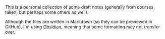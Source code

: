 This is a personal collection of some draft notes (generally from courses taken, but perhaps some others as well).

Although the files are written in Markdown (so they can be previewed in GitHub), I'm using [Obsidian](https://obsidian.md/), meaning that some formatting may not transfer over.